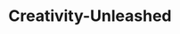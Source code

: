 # Creativity-Unleashed

<html>
  <script> 
var a = 2; 
console.log("The value of a is " + a); 
</script>
  
  
  </html>
